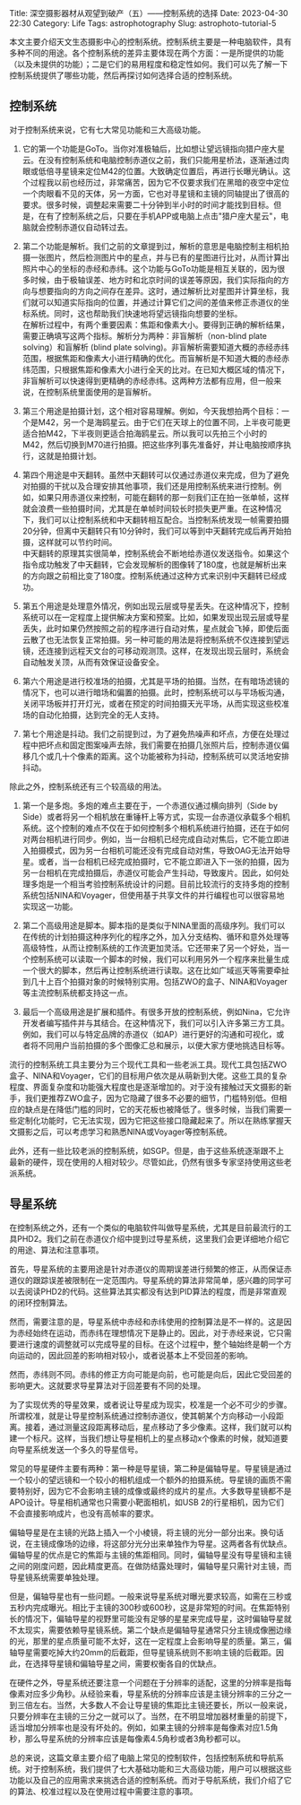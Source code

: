 Title: 深空摄影器材从观望到破产（五）——控制系统的选择
Date: 2023-04-30 22:30
Category: Life
Tags: astrophotography
Slug: astrophoto-tutorial-5

本文主要介绍天文生态摄影中心的控制系统。控制系统主要是一种电脑软件，具有多种不同的用途。各个控制系统的差异主要体现在两个方面：一是所提供的功能（以及未提供的功能）；二是它们的易用程度和稳定性如何。我们可以先了解一下控制系统提供了哪些功能，然后再探讨如何选择合适的控制系统。

## 控制系统

对于控制系统来说，它有七大常见功能和三大高级功能。

1. 它的第一个功能是GoTo。当你对准极轴后，比如想让望远镜指向猎户座大星云。在没有控制系统和电脑控制赤道仪之前，我们只能用星桥法，逐渐通过肉眼或低倍寻星镜来定位M42的位置。大致确定位置后，再进行长曝光确认。这个过程我以前也经历过，非常痛苦，因为它不仅要求我们在黑暗的夜空中定位一个肉眼看不见的天体，另一方面，它也对寻星镜和主镜的同轴提出了很高的要求。很多时候，调整起来需要二十分钟到半小时的时间才能找到目标。但是，在有了控制系统之后，只要在手机APP或电脑上点击"猎户座大星云"，电脑就会控制赤道仪自动转过去。

2. 第二个功能是解析。我们之前的文章提到过，解析的意思是电脑控制主相机拍摄一张图片，然后检测图片中的星点，并与已有的星图进行比对，从而计算出照片中心的坐标的赤经和赤纬。这个功能与GoTo功能是相互关联的，因为很多时候，由于极轴误差、地方时和北京时间的误差等原因，我们实际指向的方向与想要指向的方向之间存在差异。这时，通过解析比对星图并计算坐标，我们就可以知道实际指向的位置，并通过计算它们之间的差值来修正赤道仪的坐标系统。同时，这也帮助我们快速地将望远镜指向想要的坐标。  
  在解析过程中，有两个重要因素：焦距和像素大小。要得到正确的解析结果，需要正确填写这两个指标。解析分为两种：非盲解析（non-blind plate solving）和盲解析 (blind plate solving)。非盲解析需要知道大概的赤经赤纬范围，根据焦距和像素大小进行精确的优化。而盲解析是不知道大概的赤经赤纬范围，只根据焦距和像素大小进行全天的比对。在已知大概区域的情况下，非盲解析可以快速得到更精确的赤经赤纬。这两种方法都有应用，但一般来说，在控制系统里面使用的是盲解析。

3. 第三个用途是拍摄计划，这个相对容易理解。例如，今天我想拍两个目标：一个是M42，另一个是海鸥星云。由于它们在天球上的位置不同，上半夜可能更适合拍M42，下半夜则更适合拍海鸥星云。所以我可以先拍三个小时的M42，然后切换到M70进行拍摄。把这些序列事先准备好，并让电脑按顺序执行，这就是拍摄计划。

4. 第四个用途是中天翻转。虽然中天翻转可以仅通过赤道仪来完成，但为了避免对拍摄的干扰以及合理安排其他事项，我们还是用控制系统来进行控制。例如，如果只用赤道仪来控制，可能在翻转的那一刻我们正在拍一张单帧，这样就会浪费一些拍摄时间，尤其是在单帧时间较长时损失更严重。在这种情况下，我们可以让控制系统和中天翻转相互配合。当控制系统发现一帧需要拍摄20分钟，但离中天翻转只有10分钟时，我们可以等到中天翻转完成后再开始拍摄，这样就可以节约时间。  
  中天翻转的原理其实很简单，控制系统会不断地给赤道仪发送指令。如果这个指令成功触发了中天翻转，它会发现解析的图像转了180度，也就是解析出来的方向跟之前相比变了180度。控制系统通过这种方式来识别中天翻转已经成功。

5. 第五个用途是处理意外情况，例如出现云层或导星丢失。在这种情况下，控制系统可以在一定程度上提供解决方案和预案。比如，如果发现出现云层或导星丢失，此时如果仍然按照之前的程序进行自动对焦，星点就会飞掉，即使后面云散了也无法恢复正常拍摄。另一种可能的用法是将控制系统不仅连接到望远镜，还连接到远程天文台的可移动观测顶。这样，在发现出现云层时，系统会自动触发关顶，从而有效保证设备安全。

6. 第六个用途是进行校准场的拍摄，尤其是平场的拍摄。当然，在有暗场滤镜的情况下，也可以进行暗场和偏置的拍摄。此时，控制系统可以与平场板沟通，关闭平场板并打开灯光，或者在预定的时间拍摄天光平场，从而实现这些校准场的自动化拍摄，达到完全的无人支持。

7. 第七个用途是抖动。我们之前提到过，为了避免热噪声和坏点，方便在处理过程中把坏点和固定图案噪声去除，我们需要在拍摄几张照片后，控制赤道仪偏移几个或几十个像素的距离。这个功能被称为抖动，控制系统可以灵活地安排抖动。

除此之外，控制系统还有三个较高级的用法。

1. 第一个是多炮。多炮的难点主要在于，一个赤道仪通过横向排列（Side by Side）或者将另一个相机放在重锤杆上等方式，实现一台赤道仪承载多个相机系统。这个控制的难点不仅在于如何控制多个相机系统进行拍摄，还在于如何对两台相机进行同步。例如，当一台相机已经完成自动对焦后，它不能立即进入拍摄模式，因为另一台相机可能还没有完成自动对焦，导致OAG无法开始导星。或者，当一台相机已经完成拍摄时，它不能立即进入下一张的拍摄，因为另一台相机在完成拍摄后，赤道仪可能会产生抖动，导致废片。因此，如何处理多炮是一个相当考验控制系统设计的问题。目前比较流行的支持多炮的控制系统包括NINA和Voyager，但使用基于共享文件的并行编程也可以很容易地实现这一功能。

2. 第二个高级用途是脚本。脚本指的是类似于NINA里面的高级序列。我们可以在传统的计划拍摄这种序列化的程序之外，加入分支结构、循环和意外处理等高级特性，从而让控制系统的工作流更加灵活。它还带来了另一个好处，当一个控制系统可以读取一个脚本的时候，我们可以利用另外一个程序来批量生成一个很大的脚本，然后再让控制系统进行读取。这在比如广域巡天等需要牵扯到几十上百个拍摄对象的时候特别实用。包括ZWO的盒子、NINA和Voyager等主流控制系统都支持这一点。

3. 最后一个高级用途是扩展和插件。有很多开放的控制系统，例如Nina，它允许开发者编写插件并与其结合。在这种情况下，我们可以引入许多第三方工具。例如，我们可以与特定品牌的赤道仪（如AP）进行更好的沟通和可视化，或者将不同用户当前拍摄的多个图像汇总和展示，以便大家方便地挑选目标等。

流行的控制系统工具主要分为三个现代工具和一些老派工具。现代工具包括ZWO盒子、NINA和Voyager，它们的目标用户依次是从萌新到大佬。这些工具的复杂程度、界面复杂度和功能强大程度也是逐渐增加的。对于没有接触过天文摄影的新手，我们更推荐ZWO盒子，因为它隐藏了很多不必要的细节，门槛特别低。但相应的缺点是在降低门槛的同时，它的天花板也被降低了。很多时候，当我们需要一些定制化功能时，它无法实现，因为它把这些接口隐藏起来了。所以在熟练掌握天文摄影之后，可以考虑学习和熟悉NINA或Voyager等控制系统。

此外，还有一些比较老派的控制系统，如SGP。但是，由于这些系统逐渐跟不上最新的硬件，现在使用的人相对较少。尽管如此，仍然有很多专家坚持使用这些老派系统。

## 导星系统

在控制系统之外，还有一个类似的电脑软件叫做导星系统，尤其是目前最流行的工具PHD2。我们之前在赤道仪介绍中提到过导星系统，这里我们会更详细地介绍它的用途、算法和注意事项。

首先，导星系统的主要用途是针对赤道仪的周期误差进行频繁的修正，从而保证赤道仪的跟踪误差被限制在一定范围内。导星系统的算法非常简单，感兴趣的同学可以去阅读PHD2的代码。这些算法其实都没有达到PID算法的程度，而是非常直观的闭环控制算法。

然而，需要注意的是，导星系统中赤经和赤纬使用的控制算法是不一样的。这是因为赤经始终在运动，而赤纬在理想情况下是静止的。因此，对于赤经来说，它只需要进行速度的调整就可以完成导星的目标。在这个过程中，整个轴始终是朝一个方向运动的，因此回差的影响相对较小，或者说基本上不受回差的影响。

然而，赤纬则不同。赤纬的修正方向可能是向前，也可能是向后，因此它受回差的影响更大。这就要求导星算法对于回差要有不同的处理。

为了实现优秀的导星效果，或者说让导星成为现实，校准是一个必不可少的步骤。所谓校准，就是让导星控制系统通过控制赤道仪，使其朝某个方向移动一小段距离。接着，通过测量这段距离移动后，星点移动了多少像素。这样，我们就可以构建一个标尺。这样，当我们想让导星相机上的星点移动x个像素的时候，就知道要向导星系统发送一个多久的导星信号。

常见的导星硬件主要有两种：第一种是导星镜，第二种是偏轴导星。导星镜是通过一个较小的望远镜和一个较小的相机组成一个额外的拍摄系统。导星镜的画质不需要特别好，因为它不会影响主镜的成像或最终的成片的星点。大多数导星镜都不是APO设计。导星相机通常也只需要小靶面相机，如USB 2的行星相机，因为它们不会直接影响成片，也没有高帧率的要求。

偏轴导星是在主镜的光路上插入一个小棱镜，将主镜的光分一部分出来。换句话说，在主镜成像场的边缘，将这部分光分出来单独作为导星。这两者各有优缺点。偏轴导星的优点是它的焦距与主镜的焦距相同。同时，偏轴导星没有导星镜和主镜之间的刚度问题，因此精度更高。在做防结露处理时，偏轴导星只需针对主镜，而导星镜系统需要单独处理。

但是，偏轴导星也有一些问题。一般来说导星系统对曝光要求较高，如需在三秒或五秒内完成曝光。相比于主镜的300秒或600秒，这是非常短的时间。在焦距特别长的情况下，偏轴导星的视野里可能没有足够的星星来完成导星，这时偏轴导星就不太现实，需要依赖导星镜系统。第二个缺点是偏轴导星通常只分主镜成像圈边缘的光，那里的星点质量可能不太好，这在一定程度上会影响导星的质量。第三，偏轴导星需要吃掉大约20mm的后截距，但导星镜系统则不影响主镜的后截距。因此，在选择导星镜和偏轴导星之间，需要权衡各自的优缺点。

在硬件之外，导星系统还要注意一个问题在于分辨率的适配，这里的分辨率是指每像素对应多少角秒。从经验来看，导星系统的分辨率应该是主镜分辨率的三分之一到三倍左右。当然，大多数人不会让导星镜的焦距比主镜还要长，所以一般来说，只要分辨率在主镜的三分之一就可以了。当然，在不明显增加器材重量的前提下，适当增加分辨率也是没有坏处的。例如，如果主镜的分辨率是每像素对应1.5角秒，那么导星系统的分辨率应该是每像素4.5角秒或者3角秒都可以。

总的来说，这篇文章主要介绍了电脑上常见的控制软件，包括控制系统和导航系统。对于控制系统，我们提供了七大基础功能和三大高级功能，用户可以根据这些功能以及自己的应用需求来挑选合适的控制系统。而对于导航系统，我们介绍了它的算法、校准过程以及在使用过程中需要注意的事项。